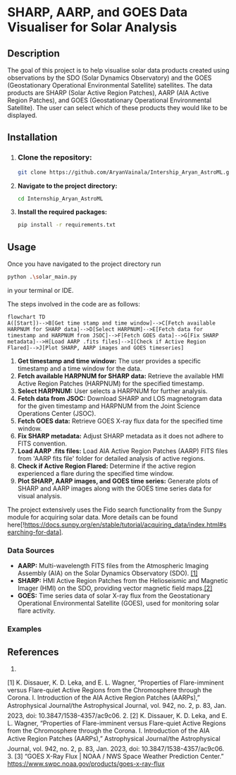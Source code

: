 #  SHARP, AARP, and GOES Data Visualiser for Solar Analysis

## Description

The goal of this project is to help visualise solar data products created using observations by the SDO (Solar Dynamics Observatory) and the GOES (Geostationary Operational Environmental Satellite) satellites.
The data products are SHARP (Solar Active Region Patches), AARP (AIA Active Region Patches), and GOES (Geostationary Operational Environmental Satellite). The user can select which of these products they would like to be displayed.

## Installation

1. ### Clone the repository:
   ```bash
   git clone https://github.com/AryanVainala/Intership_Aryan_AstroML.git
   ```
2. **Navigate to the project directory:**
   ```bash
   cd Internship_Aryan_AstroML
   ```
3. **Install the required packages:**
    ```bash
    pip install -r requirements.txt
    ```

## Usage
Once you have navigated to the project directory run
```bash
python .\solar_main.py
```
in your terminal or IDE.

The steps involved in the code are as follows:
```mermaid
flowchart TD
A([Start])-->B[Get time stamp and time window]-->C[Fetch available HARPNUM for SHARP data]-->D[Select HARPNUM]-->E[Fetch data for timestamp and HARPNUM from JSOC]-->F[Fetch GOES data]-->G[Fix SHARP metadata]-->H[Load AARP .fits files]-->I[Check if Active Region Flared]-->J[Plot SHARP, AARP images and GOES timeseries]
```
1. **Get timestamp and time window:** The user provides a specific timestamp and a time window for the  data.
2. **Fetch available HARPNUM for SHARP data:** Retrieve the available HMI Active Region Patches (HARPNUM) for the specified timestamp.
3. **Select HARPNUM:** User selects a HARPNUM for further analysis.
4. **Fetch data from JSOC:** Download SHARP and LOS magnetogram data for the given timestamp and HARPNUM from the Joint Science Operations Center (JSOC).
5. **Fetch GOES data:** Retrieve GOES X-ray flux data for the specified time window.
6. **Fix SHARP metadata:** Adjust SHARP metadata as it does not adhere to FITS convention.
7. **Load AARP .fits files:** Load AIA Active Region Patches (AARP) FITS files from 'AARP fits file' folder for detailed analysis of active regions.
8. **Check if Active Region Flared:** Determine if the active region experienced a flare during the specified time window.
9. **Plot SHARP, AARP images, and GOES time series:** Generate plots of SHARP and AARP images along with the GOES time series data for visual analysis.

The project extensively uses the Fido search functionality from the Sunpy module for acquiring solar data. More details can be found here[!https://docs.sunpy.org/en/stable/tutorial/acquiring_data/index.html#searching-for-data].

### Data Sources
- **AARP:** Multi-wavelength FITS files from the Atmospheric Imaging Assembly (AIA) on the Solar Dynamics Observatory (SDO). [[1]](#1)
- **SHARP:** HMI Active Region Patches from the Helioseismic and Magnetic Imager (HMI) on the SDO, providing vector magnetic field maps.[[2]](#2)
- **GOES:** Time series data of solar X-ray flux from the Geostationary Operational Environmental Satellite (GOES), used for monitoring solar flare activity.

### Examples

## References
1.
<a id="1">[1]</a>
K. Dissauer, K. D. Leka, and E. L. Wagner, “Properties of Flare-imminent versus Flare-quiet Active Regions from the Chromosphere through the Corona. I. Introduction of the AIA Active Region Patches (AARPs),” Astrophysical Journal/the Astrophysical Journal, vol. 942, no. 2, p. 83, Jan. 2023, doi: 10.3847/1538-4357/ac9c06.
2.
<a id="2">[2]</a>
K. Dissauer, K. D. Leka, and E. L. Wagner, “Properties of Flare-imminent versus Flare-quiet Active Regions from the Chromosphere through the Corona. I. Introduction of the AIA Active Region Patches (AARPs),” Astrophysical Journal/the Astrophysical Journal, vol. 942, no. 2, p. 83, Jan. 2023, doi: 10.3847/1538-4357/ac9c06.
3.
<a id="3">[3]</a>
“GOES X-Ray Flux | NOAA / NWS Space Weather Prediction Center.” https://www.swpc.noaa.gov/products/goes-x-ray-flux